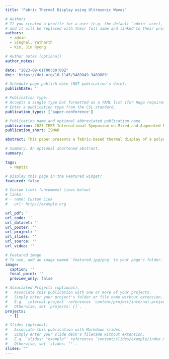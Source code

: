 ```yaml
---
title: 'Fabric Thermal Display using Ultrasonic Waves'

# Authors
# If you created a profile for a user (e.g. the default `admin` user), write the username (folder name) here
# and it will be replaced with their full name and linked to their profile.
authors:
  - admin
  - Singhal, Yatharth
  - Kim, Jin Ryong

# Author notes (optional)
author_notes:

date: "2023-09-01T00:00:00Z"
doi: 'https://doi.org/10.1145/3489849.3489889'

# Schedule page publish date (NOT publication's date).
publishDate: ''

# Publication type.
# Accepts a single type but formatted as a YAML list (for Hugo requirements).
# Enter a publication type from the CSL standard.
publication_types: ['paper-conference']

# Publication name and optional abbreviated publication name.
publication: 2023 IEEE International Symposium on Mixed and Augmented Reality
publication_short: ISMAR

abstract: This paper presents a fabric-based thermal display of a polyester fabric material combined with thermally-conductive materials using an ultrasound haptic display. We first empirically test the thermal generation process in five fabric materials by applying 40 kHz ultrasonic waves to the fabric materials. We also examine their thermal characteristics by applying different frequencies and amplitudes of ultrasonic cues. We show that polyester demonstrates the best thermal performance. We then combine it with thermally-conductive materials, including copper and aluminum, and compare them with the fabric-only condition. Two user studies show that our approach of combining a fabric material with copper and aluminum outperforms fabric-only conditions in thermal perception and thermal level identification. We integrate polyester with aluminum into a glove to explore the use cases in VR and share our findings, insights, limitations, and future works.

# Summary. An optional shortened abstract.
summary:

tags:
  - Haptic 

# Display this page in the Featured widget?
featured: false

# Custom links (uncomment lines below)
# links:
# - name: Custom Link
#   url: http://example.org

url_pdf: ''
url_code: ''
url_dataset: ''
url_poster: ''
url_project: ''
url_slides: ''
url_source: ''
url_video: ''

# Featured image
# To use, add an image named `featured.jpg/png` to your page's folder.
image:
  caption: ''
  focal_point: ''
  preview_only: false

# Associated Projects (optional).
#   Associate this publication with one or more of your projects.
#   Simply enter your project's folder or file name without extension.
#   E.g. `internal-project` references `content/project/internal-project/index.md`.
#   Otherwise, set `projects: []`.
projects:
  - []

# Slides (optional).
#   Associate this publication with Markdown slides.
#   Simply enter your slide deck's filename without extension.
#   E.g. `slides: "example"` references `content/slides/example/index.md`.
#   Otherwise, set `slides: ""`.
slides: ""
---
```


